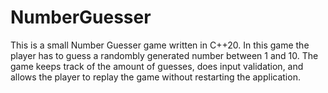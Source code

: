 # NumberGuesser

This is a small Number Guesser game written in C++20.
In this game the player has to guess a randombly generated number between 1 and 10.
The game keeps track of the amount of guesses, does input validation, and allows the player to replay the game without restarting the application.
